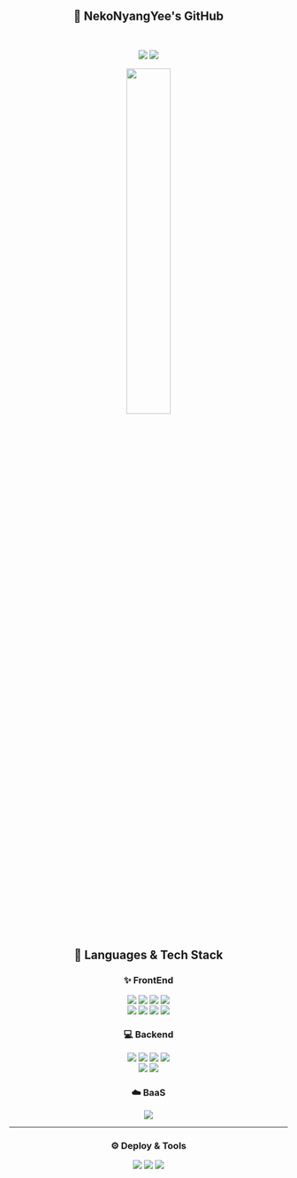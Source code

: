 <div align="center">

## 🐾 NekoNyangYee's GitHub

<br />

<!-- 첫 줄: GitHub Stats + Solved.ac 같이 배치 -->
![](https://raw.githubusercontent.com/NekoNyangYee/github-stats-transparent/eebb87e790169a7f25c001710f6ad504b8d5c1c4/generated/languages.svg)
![](https://raw.githubusercontent.com/NekoNyangYee/github-stats-transparent/eebb87e790169a7f25c001710f6ad504b8d5c1c4/generated/overview.svg)

<a href="https://solved.ac/best081225">
  <img src="http://mazassumnida.wtf/api/generate_badge?boj=best081225" width="40%" />
</a>

<h2 align="center">🚀 Languages & Tech Stack</h2>

<h3 align="center">✨ FrontEnd</h3>
<p align="center">
  <img src="https://img.shields.io/badge/HTML5-E34F26?style=for-the-badge&logo=HTML5&logoColor=white"/>
  <img src="https://img.shields.io/badge/CSS3-1572B6?style=for-the-badge&logo=CSS3&logoColor=white"/>
  <img src="https://img.shields.io/badge/JavaScript-F7DF1E?style=for-the-badge&logo=JavaScript&logoColor=black"/>
  <img src="https://img.shields.io/badge/TypeScript-3178C6?style=for-the-badge&logo=TypeScript&logoColor=white"/>
  <br/>
  <img src="https://img.shields.io/badge/React-33302E?style=for-the-badge&logo=React&logoColor=61DAFB"/>
  <img src="https://img.shields.io/badge/Next.js-000000?style=for-the-badge&logo=Next.js&logoColor=white"/>
  <img src="https://img.shields.io/badge/Zustand-3178C6?style=for-the-badge&logo=&logoColor=white"/>
  <img src="https://img.shields.io/badge/tailwindcss-06B6D4?style=for-the-badge&logo=tailwindcss&logoColor=white"/>
</p>

<h3 align="center">💻 Backend</h3>
<p align="center">
  <img src="https://img.shields.io/badge/nodejs-339933?style=for-the-badge&logo=nodedotjs&logoColor=white"/>
  <img src="https://img.shields.io/badge/python-3776AB?style=for-the-badge&logo=python&logoColor=white"/>
  <img src="https://img.shields.io/badge/express-000000?style=for-the-badge&logo=express&logoColor=white"/>
  <img src="https://img.shields.io/badge/nodemon-76D04B?style=for-the-badge&logo=nodemon&logoColor=white"/>
  <br/>
  <img src="https://img.shields.io/badge/postgresql-4169E1?style=for-the-badge&logo=postgresql&logoColor=white"/>
  <img src="https://img.shields.io/badge/mariadb-003545?style=for-the-badge&logo=mariadb&logoColor=white"/>
</p>

<h3 align="center">☁️ BaaS</h3>
<p align="center">
  <img src="https://img.shields.io/badge/supabase-3FCF8E?style=for-the-badge&logo=supabase&logoColor=white"/>
</p>

---

<h3 align="center">⚙️ Deploy & Tools</h3>
<p align="center">
  <img src="https://img.shields.io/badge/vercel-000000?style=for-the-badge&logo=vercel&logoColor=white"/>
  <img src="https://img.shields.io/badge/github-181717?style=for-the-badge&logo=github&logoColor=white"/>
  <img src="https://img.shields.io/badge/figma-F24E1E?style=for-the-badge&logo=figma&logoColor=white"/>
</p>

